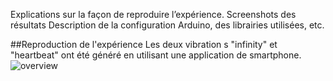 Explications sur la façon de reproduire l’expérience.
Screenshots des résultats
Description de la configuration Arduino, des librairies utilisées, etc.

##Reproduction de l'expérience
Les deux vibration s "infinity" et "heartbeat" ont été généré en utilisant une application de smartphone.
![overview](doc/VibratorApp.PNG)
